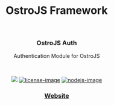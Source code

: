 <div align="center">
  <h1>OstroJS Framework</h1>
  
</div>
<br />

<div align="center">
  <h3>OstroJS Auth</h3>
  <p>Authentication Module for OstroJS</p>
</div>

<br />

<div align="center">

![][javascript-image] [![license-image]][license-url] [![nodejs-image]][npm-url]

</div>

<div align="center">
  <h3>
    <a href="https://ostrojs.com">
      Website
    </a>
   
  </h3>
</div>

 
[javascript-image]: https://img.shields.io/badge/JS-javascript-green
[javascript-url]:  "javascript"

[nodejs-image]: https://img.shields.io/badge/node-%3E%3D%2012.0.0-green
[npm-url]: https://npmjs.org/package/@ostrojs/auth "npm"

[license-image]: https://img.shields.io/github/license/ostrojs/auth
[license-url]: LICENSE.md "license"


